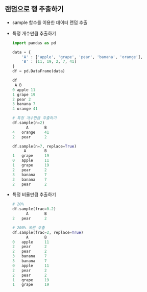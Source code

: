 ## 랜덤으로 행 추출하기
- sample 함수를 이용한 데이터 랜덤 추출
- 특정 개수만큼 추출하기

    ```python
    import pandas as pd

    data = {
        'A' : ['apple', 'grape', 'pear', 'banana', 'orange'],
        'B' : [11, 19, 2, 7, 41]
    }
    df = pd.DataFrame(data)

    df
     A B
    0 apple 11
    1 grape 19
    2 pear 2
    3 banana 7
    4 orange 41
    ```

    ```python
    # 특정 개수만큼 추출하기
    df.sample(n=2)
          A	      B
    4	orange	  41
    2	pear	  2
    ```

    ```python
    df.sample(n=7, replace=True)
         A	      B
    1	grape	  19
    0	apple	  11
    1	grape	  19
    2	pear	  2
    3	banana	  7
    3	banana	  7
    2	pear	  2
    ```

- 특정 비율만큼 추출하기

    ```python
    # 20%
    df.sample(frac=0.2)
          A	      B
    2	pear	  2
    ```

    ```python
    # 200% 복원 추출
    df.sample(frac=2, replace=True)
          A	      B
    0	apple	  11
    2	pear  	  2
    2	pear	  2
    3	banana	  7
    3	banana	  7
    0	apple	  11
    2	pear	  2
    2	pear	  2
    1	grape	  19
    1	grape	  19
    ```
